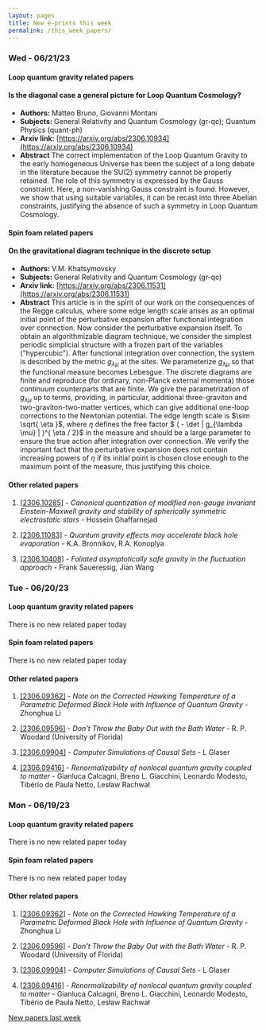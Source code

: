 ```yaml
---
layout: pages
title: New e-prints this week
permalink: /this_week_papers/
---
```




### Wed - 06/21/23

#### Loop quantum gravity related papers

#### **Is the diagonal case a general picture for Loop Quantum Cosmology?**
 - **Authors:** Matteo Bruno, Giovanni Montani
 - **Subjects:** General Relativity and Quantum Cosmology (gr-qc); Quantum Physics (quant-ph)
 - **Arxiv link:** [https://arxiv.org/abs/2306.10934](https://arxiv.org/abs/2306.10934)
 - **Abstract**
 The correct implementation of the Loop Quantum Gravity to the early homogeneous Universe has been the subject of a long debate in the literature because the SU(2) symmetry cannot be properly retained. The role of this symmetry is expressed by the Gauss constraint. Here, a non-vanishing Gauss constraint is found. However, we show that using suitable variables, it can be recast into three Abelian constraints, justifying the absence of such a symmetry in Loop Quantum Cosmology. 

#### Spin foam related papers

#### **On the gravitational diagram technique in the discrete setup**
 - **Authors:** V.M. Khatsymovsky
 - **Subjects:** General Relativity and Quantum Cosmology (gr-qc)
 - **Arxiv link:** [https://arxiv.org/abs/2306.11531](https://arxiv.org/abs/2306.11531)
 - **Abstract**
 This article is in the spirit of our work on the consequences of the Regge calculus, where some edge length scale arises as an optimal initial point of the perturbative expansion after functional integration over connection. Now consider the perturbative expansion itself. To obtain an algorithmizable diagram technique, we consider the simplest periodic simplicial structure with a frozen part of the variables ("hypercubic"). After functional integration over connection, the system is described by the metric $g_{\lambda \mu}$ at the sites. We parameterize $g_{\lambda \mu}$ so that the functional measure becomes Lebesgue. The discrete diagrams are finite and reproduce (for ordinary, non-Planck external momenta) those continuum counterparts that are finite. We give the parametrization of $g_{\lambda \mu}$ up to terms, providing, in particular, additional three-graviton and two-graviton-two-matter vertices, which can give additional one-loop corrections to the Newtonian potential. The edge length scale is $\sim \sqrt{ \eta }$, where $\eta$ defines the free factor $ ( - \det \| g_{\lambda \mu} \| )^{ \eta / 2}$ in the measure and should be a large parameter to ensure the true action after integration over connection. We verify the important fact that the perturbative expansion does not contain increasing powers of $\eta$ if its initial point is chosen close enough to the maximum point of the measure, thus justifying this choice. 



#### Other related papers

1. [[2306.10285]](https://arxiv.org/abs/2306.10285) - *Canonical quantization of modified non-gauge invariant Einstein-Maxwell  gravity and stability of spherically symmetric electrostatic stars* - Hossein Ghaffarnejad

1. [[2306.11083]](https://arxiv.org/abs/2306.11083) - *Quantum gravity effects may accelerate black hole evaporation* - K.A. Bronnikov, R.A. Konoplya

1. [[2306.10408]](https://arxiv.org/abs/2306.10408) - *Foliated asymptotically safe gravity in the fluctuation approach* - Frank Saueressig, Jian Wang



### Tue - 06/20/23

#### Loop quantum gravity related papers

There is no new related paper today 

#### Spin foam related papers

There is no new related paper today 



#### Other related papers

1. [[2306.09362]](https://arxiv.org/abs/2306.09362) - *Note on the Corrected Hawking Temperature of a Parametric Deformed Black  Hole with Influence of Quantum Gravity* - Zhonghua Li

1. [[2306.09596]](https://arxiv.org/abs/2306.09596) - *Don't Throw the Baby Out with the Bath Water* - R. P. Woodard (University of Florida)

1. [[2306.09904]](https://arxiv.org/abs/2306.09904) - *Computer Simulations of Causal Sets* - L Glaser

1. [[2306.09416]](https://arxiv.org/abs/2306.09416) - *Renormalizability of nonlocal quantum gravity coupled to matter* - Gianluca Calcagni, Breno L. Giacchini, Leonardo Modesto, Tibério de Paula Netto, Lesław Rachwał



### Mon - 06/19/23

#### Loop quantum gravity related papers

There is no new related paper today 

#### Spin foam related papers

There is no new related paper today 



#### Other related papers

1. [[2306.09362]](https://arxiv.org/abs/2306.09362) - *Note on the Corrected Hawking Temperature of a Parametric Deformed Black  Hole with Influence of Quantum Gravity* - Zhonghua Li

1. [[2306.09596]](https://arxiv.org/abs/2306.09596) - *Don't Throw the Baby Out with the Bath Water* - R. P. Woodard (University of Florida)

1. [[2306.09904]](https://arxiv.org/abs/2306.09904) - *Computer Simulations of Causal Sets* - L Glaser

1. [[2306.09416]](https://arxiv.org/abs/2306.09416) - *Renormalizability of nonlocal quantum gravity coupled to matter* - Gianluca Calcagni, Breno L. Giacchini, Leonardo Modesto, Tibério de Paula Netto, Lesław Rachwał






[New papers last week]({{site.url}}/archived/weekly/pre-prints/2023/06/19/archived_weekly_papers.html)